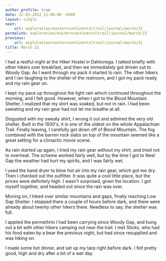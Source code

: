 ```yaml
---
author_profile: true
date: 22-03-2012 12:00:00 -0500
layout: single
next:
    url: exploration/easterncontinentaltrail/journal/march/23
permalink: exploration/easterncontinentaltrail/journal/march/22
previous:
    url: exploration/easterncontinentaltrail/journal/march/21
title: March 22
---
```

I had a restful night at the Hiker Hostel in Dahlonega. I talked briefly with other hikers over breakfast, and then we immediately got driven out to Woody Gap. As I went through my pack it started to rain. The other hikers and I ran laughing to the shelter of the restroom, and I got my pack ready and my rain gear on.

I kept my pace up throughout the light rain which continued throughout the morning, and I felt good. However, when I got to the Blood Mountain Shelter, I realized that my shirt was soaked, but not in rain. I had been sweating and my rain gear had not let me breathe at all.

Disgusted with my sweaty shirt, I wrung it out and admired the very old shelter. Built in the 1930's, it is one of the oldest on the whole Appalachian Trail. Finally leaving, I carefully got down off of Blood Mountain. The fog combined with the barren rock slabs on top of the mountain seemed like a great setting for a climactic movie scene.

As rain started up again, I tried my rain gear without my shirt, and tried not to overheat. The scheme worked fairly well, but by the time I got to Neel Gap the weather had hurt my spirits, and I was fairly wet.

I used the hand dryer to blow hot air into my rain gear, which got me dry. Then I checked out the outfitter. It was quite a cool little place, but the prices were definitely high. I wasn't surprised, given the location. I got myself together, and headed out since the rain was over.

Moving on, I hiked over similar mountains and gaps, finally reaching Low Gap Shelter. I stopped there a couple of hours before dark, and there were already about twenty other hikers there. Needless to say, the shelter was full.

I applied the permethrin I had been carrying since Woody Gap, and hung out a bit with other hikers camping out near the trail. I met Sticks, who had his food eaten by a bear the previous night, but had since resupplied and was hiking on.

I made some hot dinner, and set up my tarp right before dark. I felt pretty good, high and dry after a bit of a wet day.